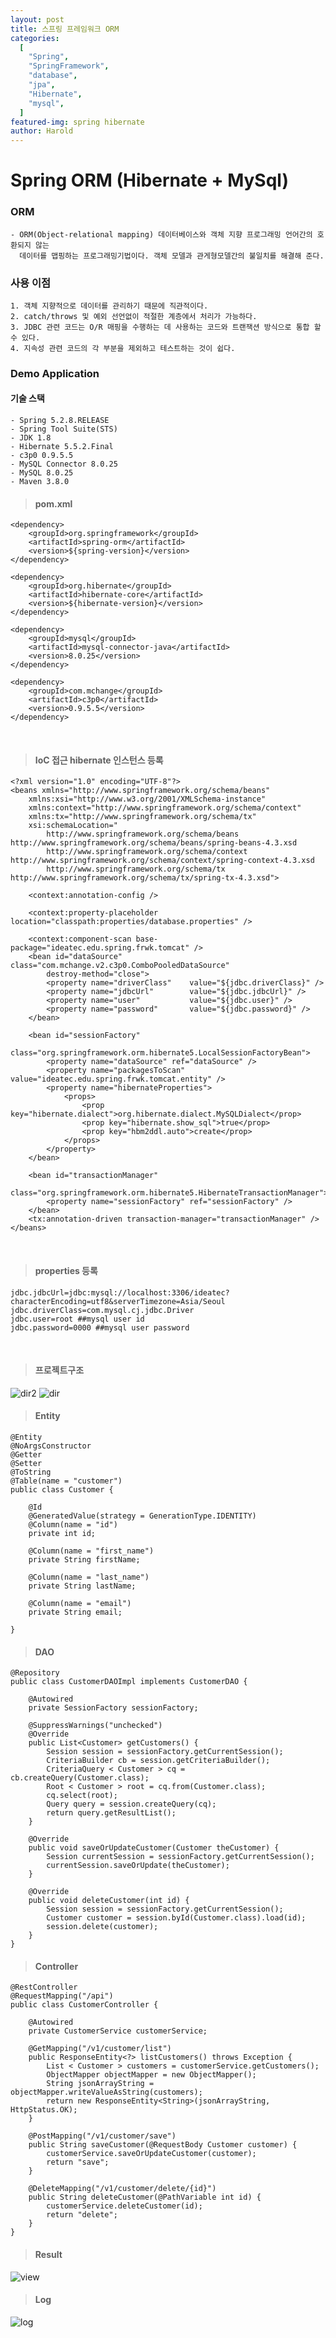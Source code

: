 ```yaml
---
layout: post
title: 스프링 프레임워크 ORM
categories:
  [
    "Spring",
    "SpringFramework",
    "database",
    "jpa",
    "Hibernate",
    "mysql",
  ]
featured-img: spring hibernate
author: Harold
---
```


# Spring ORM (Hibernate + MySql)

### ORM
	- ORM(Object-relational mapping) 데이터베이스와 객체 지향 프로그래밍 언어간의 호환되지 않는
	  데이터를 맵핑하는 프로그래밍기법이다. 객체 모델과 관게형모델간의 불일치를 해결해 준다.

### 사용 이점
	1. 객체 지향적으로 데이터를 관리하기 때문에 직관적이다.
	2. catch/throws 및 예외 선언없이 적절한 계층에서 처리가 가능하다.
	3. JDBC 관련 코드는 O/R 매핑을 수행하는 데 사용하는 코드와 트랜잭션 방식으로 통합 할 수 있다.
	4. 지속성 관련 코드의 각 부분을 제외하고 테스트하는 것이 쉽다.

### Demo Application

#### 기술 스택
	- Spring 5.2.8.RELEASE
	- Spring Tool Suite(STS)
	- JDK 1.8
	- Hibernate 5.5.2.Final
	- c3p0 0.9.5.5
	- MySQL Connector 8.0.25
	- MySQL 8.0.25
	- Maven 3.8.0

> #### pom.xml

	<dependency>
		<groupId>org.springframework</groupId>
		<artifactId>spring-orm</artifactId>
		<version>${spring-version}</version>
	</dependency>
		
	<dependency>
		<groupId>org.hibernate</groupId>
		<artifactId>hibernate-core</artifactId>
		<version>${hibernate-version}</version>
	</dependency>
	
	<dependency>
		<groupId>mysql</groupId>
		<artifactId>mysql-connector-java</artifactId>
		<version>8.0.25</version>
	</dependency>
	
	<dependency>
		<groupId>com.mchange</groupId>
		<artifactId>c3p0</artifactId>
		<version>0.9.5.5</version>
	</dependency>


​	 
> #### IoC 접근 hibernate 인스턴스 등록 

	<?xml version="1.0" encoding="UTF-8"?>
	<beans xmlns="http://www.springframework.org/schema/beans"
		xmlns:xsi="http://www.w3.org/2001/XMLSchema-instance"
		xmlns:context="http://www.springframework.org/schema/context"
		xmlns:tx="http://www.springframework.org/schema/tx"
		xsi:schemaLocation="
			http://www.springframework.org/schema/beans	http://www.springframework.org/schema/beans/spring-beans-4.3.xsd		
			http://www.springframework.org/schema/context http://www.springframework.org/schema/context/spring-context-4.3.xsd
			http://www.springframework.org/schema/tx http://www.springframework.org/schema/tx/spring-tx-4.3.xsd">
	
		<context:annotation-config />
	
		<context:property-placeholder location="classpath:properties/database.properties" />
	
		<context:component-scan base-package="ideatec.edu.spring.frwk.tomcat" />
		<bean id="dataSource" class="com.mchange.v2.c3p0.ComboPooledDataSource"
			destroy-method="close">
			<property name="driverClass" 	value="${jdbc.driverClass}" />
			<property name="jdbcUrl" 		value="${jdbc.jdbcUrl}" />
			<property name="user" 			value="${jdbc.user}" />
			<property name="password" 		value="${jdbc.password}" />
		</bean>
	
		<bean id="sessionFactory"
			class="org.springframework.orm.hibernate5.LocalSessionFactoryBean">
			<property name="dataSource" ref="dataSource" />
			<property name="packagesToScan" value="ideatec.edu.spring.frwk.tomcat.entity" />
			<property name="hibernateProperties">
				<props>
					<prop key="hibernate.dialect">org.hibernate.dialect.MySQLDialect</prop>
					<prop key="hibernate.show_sql">true</prop>
					<prop key="hbm2ddl.auto">create</prop>
				</props>
			</property>
		</bean>
	
		<bean id="transactionManager"
			class="org.springframework.orm.hibernate5.HibernateTransactionManager">
			<property name="sessionFactory" ref="sessionFactory" />
		</bean>
		<tx:annotation-driven transaction-manager="transactionManager" />
	</beans>


​	
> #### properties 등록

	jdbc.jdbcUrl=jdbc:mysql://localhost:3306/ideatec?characterEncoding=utf8&serverTimezone=Asia/Seoul
	jdbc.driverClass=com.mysql.cj.jdbc.Driver
	jdbc.user=root ##mysql user id
	jdbc.password=0000 ##mysql user password


​	
> #### 프로젝트구조

![dir2](../image/harold/dir2.png)	![dir](../image/harold/dir.png)

> #### Entity 

	@Entity
	@NoArgsConstructor
	@Getter
	@Setter
	@ToString
	@Table(name = "customer")
	public class Customer {
		
		@Id
		@GeneratedValue(strategy = GenerationType.IDENTITY)
		@Column(name = "id")
		private int id;
	
		@Column(name = "first_name")
		private String firstName;
	
		@Column(name = "last_name")
		private String lastName;
	
		@Column(name = "email")
		private String email;
		
	}

> #### DAO

	@Repository
	public class CustomerDAOImpl implements CustomerDAO {
	
		@Autowired
		private SessionFactory sessionFactory;
	
		@SuppressWarnings("unchecked")
		@Override
		public List<Customer> getCustomers() {
			Session session = sessionFactory.getCurrentSession();
			CriteriaBuilder cb = session.getCriteriaBuilder();
			CriteriaQuery < Customer > cq = cb.createQuery(Customer.class);
			Root < Customer > root = cq.from(Customer.class);
			cq.select(root);
			Query query = session.createQuery(cq);
			return query.getResultList();
		}
		
		@Override
		public void saveOrUpdateCustomer(Customer theCustomer) {
			Session currentSession = sessionFactory.getCurrentSession();
			currentSession.saveOrUpdate(theCustomer);
		}
	
		@Override
		public void deleteCustomer(int id) {
			Session session = sessionFactory.getCurrentSession();
			Customer customer = session.byId(Customer.class).load(id);
			session.delete(customer);
		}
	}



> #### Controller

	@RestController
	@RequestMapping("/api")
	public class CustomerController {
	
		@Autowired
		private CustomerService customerService;
	
		@GetMapping("/v1/customer/list")
		public ResponseEntity<?> listCustomers() throws Exception {
			List < Customer > customers = customerService.getCustomers();
			ObjectMapper objectMapper = new ObjectMapper();
			String jsonArrayString = objectMapper.writeValueAsString(customers);
			return new ResponseEntity<String>(jsonArrayString, HttpStatus.OK);
		}
	
		@PostMapping("/v1/customer/save")
		public String saveCustomer(@RequestBody Customer customer) {
			customerService.saveOrUpdateCustomer(customer);
			return "save";
		}
		
		@DeleteMapping("/v1/customer/delete/{id}")
		public String deleteCustomer(@PathVariable int id) {
			customerService.deleteCustomer(id);
			return "delete";
		}
	}

>  #### Result

![view](../image/harold/view.png)

> #### Log

![log](../image/harold/log.png)

